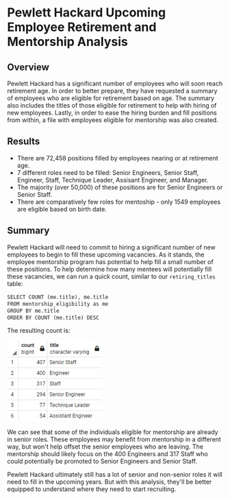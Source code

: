 # Pewlett Hackard Upcoming Employee Retirement and Mentorship Analysis

## Overview

Pewlett Hackard has a significant number of employees who will soon reach retirement age. In order to better prepare, they have requested a summary of employees who are eligible for retirement based on age. The summary also includes the titles of those eligible for retirement to help with hiring of new employees. Lastly, in order to ease the hiring burden and fill positions from within, a file with employees eligible for mentorship was also created.  

## Results

* There are 72,458 positions filled by employees nearing or at retirement age.
* 7 different roles need to be filled: Senior Engineers, Senior Staff, Engineer, Staff, Technique Leader, Assisant Engineer, and Manager.
* The majority (over 50,000) of these positions are for Senior Engineers or Senior Staff.
* There are comparatively few roles for mentoship - only 1549 employees are eligible based on birth date.

## Summary 

Pewlett Hackard will need to commit to hiring a significant number of new employees to begin to fill these upcoming vacancies. As it stands, the employee mentorship program has potential to help fill a small number of these positions. 
To help determine how many mentees will potentially fill these vacancies, we can run a quick count, similar to our `retiring_titles` table: 
```
SELECT COUNT (me.title), me.title
FROM mentorship_eligibility as me
GROUP BY me.title
ORDER BY COUNT (me.title) DESC
```
The resulting count is: 

![Mentee Count](https://github.com/sophiehearn/Pewlett_Hackard_Analysis/blob/main/Images/Mentee_count.jpg?raw=true)

We can see that some of the individuals eligible for mentorship are already in senior roles. These employees may benefit from mentorship in a different way, but won't help offset the senior employees who are leaving. The mentorship should likely focus on the 400 Engineers and 317 Staff who could potentially be promoted to Senior Engineers and Senior Staff. 

Pewlett Hackard ultimately still has a lot of senior and non-senior roles it will need to fill in the upcoming years. But with this analysis, they'll be better equipped to understand where they need to start recruiting.